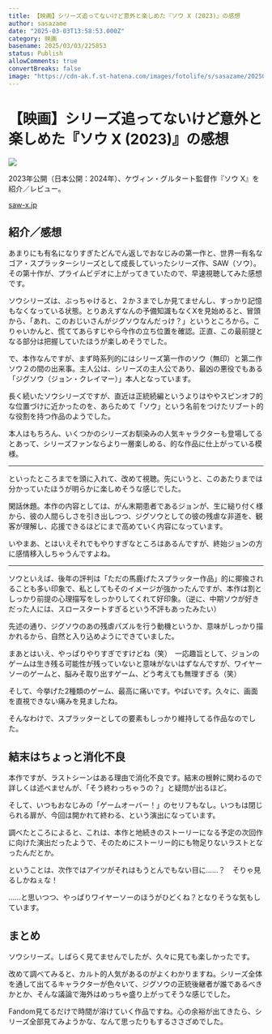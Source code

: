 ```yaml
---
title: 【映画】シリーズ追ってないけど意外と楽しめた『ソウ X (2023)』の感想
author: sasazame
date: "2025-03-03T13:58:53.000Z"
category: 映画
basename: 2025/03/03/225853
status: Publish
allowComments: true
convertBreaks: false
image: "https://cdn-ak.f.st-hatena.com/images/fotolife/s/sasazame/20250302/20250302231926.png"
---
```

# 【映画】シリーズ追ってないけど意外と楽しめた『ソウ X (2023)』の感想

![](https://cdn-ak.f.st-hatena.com/images/fotolife/s/sasazame/20250302/20250302231926.png)

2023年公開（日本公開：2024年）、ケヴィン・グルタート監督作『ソウ X』を紹介／レビュー。

<!-- Extended Body -->

[saw-x.jp](https://saw-x.jp/)

## 紹介／感想

あまりにも有名になりすぎたどんでん返しでおなじみの第一作と、世界一有名なゴア・スプラッターシリーズとして成長していったシリーズ作、SAW（ソウ）。その第十作が、プライムビデオに上がってきていたので、早速視聴してみた感想です。

ソウシリーズは、ぶっちゃけると、２か３までしか見てませんし、すっかり記憶もなくなっている状態。とりあえずなんの予備知識もなくXを見始めると、冒頭から、「あれ、このおじいさんがジグソウなんだっけ？」というところから。こりゃいかんと、慌ててあらすじやら今作の立ち位置を確認。正直、この最前提となる部分は把握していたほうが楽しめそうでした。

で、本作なんですが、まず時系列的にはシリーズ第一作のソウ（無印）と第二作ソウ２の間の出来事。主人公は、シリーズの主人公であり、最凶の悪役でもある「ジグソウ（ジョン・クレイマー）」本人となっています。

長く続いたソウシリーズですが、直近は正統続編というよりはややスピンオフ的な位置づけに近かったのを、あらためて「ソウ」という名前をつけたリブート的な役割を持つ作品のようでした。

本人はもちろん、いくつかのシリーズお馴染みの人気キャラクターも登場してるとあって、シリーズファンならより一層楽しめる、的な作品に仕上がっている模様。

* * *

といったところまでを頭に入れて、改めて視聴。先にいうと、このあたりまでは分かっていたほうが明らかに楽しめそうな感じでした。

閑話休題。本作の内容としては、がん末期患者であるジョンが、生に縋り付く様から、彼の人間らしさを引き出しつつ、ジグソウとしての彼の残虐な非道を、観客が理解し、応援できるほどにまで高めていく内容になっています。

いやまあ、とはいえそれでもやりすぎなところはあるんですが、終始ジョンの方に感情移入しちゃうんですよね。

* * *

ソウといえば、後年の評判は「ただの馬鹿げたスプラッター作品」的に揶揄されることも多い印象で、私としてもそのイメージが強かったんですが、本作は割としっかり前提の心理描写をしっかりしてくれて好印象。（逆に、中期ソウが好きだった人には、スロースタートすぎるという不評もあったみたい）

先述の通り、ジグソウのあの残虐パズルを行う動機というか、意味がしっかり描かれるから、自然と入り込めようにできていました。

まあとはいえ、やっぱりやりすぎですけどね（笑）　一応趣旨として、ジョンのゲームは生き残る可能性が残っていないと意味がないはずなんですが、ワイヤーソーのゲームと、脳みそ取り出すゲーム、どう考えても無理すぎる（笑）

そして、今挙げた2種類のゲーム、最高に痛いです。やばいです。久々に、画面を直視できない痛みを見ましたね。

そんなわけで、スプラッターとしての要素もしっかり維持してる作品なのでした。

## 結末はちょっと消化不良

本作ですが、ラストシーンはある理由で消化不良です。結末の根幹に関わるので詳しくは述べませんが、「そう終わっちゃうの？」と疑問が出るほど。

そして、いつもおなじみの「ゲームオーバー！」のセリフもなし。いつもは閉じられる扉が、今回は開かれて終わる、という演出になっています。

調べたところによると、これは、本作と地続きのストーリーになる予定の次回作に向けた演出だったようで、そのためにストーリー的にも物足りないラストとなったんだとか。

ということは、次作ではアイツがそれはもうとんでもない目に……？　そりゃ見るしかねぇな！

……と思いつつ、やっぱりワイヤーソーのほうがひどくね？となりそうな気もしています。

## まとめ

ソウシリーズ。しばらく見てませんでしたが、久々に見ても楽しかったです。

改めて調べてみると、カルト的人気があるのがよくわかりますね。シリーズ全体を通して出てるキャラクターが色々いて、ジグソウの正統後継者が誰であるべきかとか、そんな議論で海外はめっちゃ盛り上がってそうな感じでした。

Fandom見てるだけで時間が溶けていく作品ですね。心の余裕が出てきたら、シリーズ全部見てみようかな、なんて思ったりもするささざめでした。